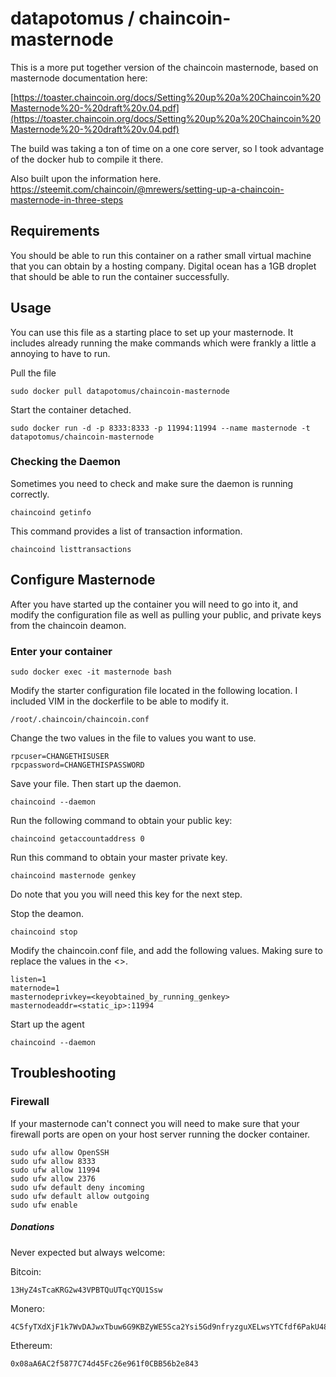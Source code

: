 
# datapotomus / chaincoin-masternode

This is a more put together version of the chaincoin masternode, based on masternode documentation here:

[https://toaster.chaincoin.org/docs/Setting%20up%20a%20Chaincoin%20Masternode%20-%20draft%20v.04.pdf](https://toaster.chaincoin.org/docs/Setting%20up%20a%20Chaincoin%20Masternode%20-%20draft%20v.04.pdf)
 
The build was taking a ton of time on a one core server, so I took advantage of the docker hub to compile it there.

Also built upon the information here. https://steemit.com/chaincoin/@mrewers/setting-up-a-chaincoin-masternode-in-three-steps

## Requirements
You should be able to run this container on a rather small virtual machine that you can obtain by a hosting company. 
Digital ocean has a 1GB droplet that should be able to run the container successfully.

## Usage
You can use this file as a starting place to set up your masternode. It includes already running the make commands which were frankly a little a annoying to have to run. 

Pull the file

`sudo docker pull datapotomus/chaincoin-masternode`

Start the container detached.

`sudo docker run -d -p 8333:8333 -p 11994:11994 --name masternode -t datapotomus/chaincoin-masternode`

### Checking the Daemon

Sometimes you need to check and make sure the daemon is running correctly.

`chaincoind getinfo`

This command provides a list of transaction information.

`chaincoind listtransactions`


## Configure Masternode
After you have started up the container you will need to go into it, and modify the configuration file as well as pulling your public, and private keys from the chaincoin deamon. 

### Enter your container
`sudo docker exec -it masternode bash`

Modify the starter configuration file located in the following location. I included VIM in the dockerfile to be able to modify it.

`/root/.chaincoin/chaincoin.conf`


Change the two values in the file to values you want to use.
```
rpcuser=CHANGETHISUSER
rpcpassword=CHANGETHISPASSWORD
```

Save your file. Then start up the daemon.

`chaincoind --daemon`

Run the following command to obtain your public key:

`chaincoind getaccountaddress 0`

Run this command to obtain your master private key.

`chaincoind masternode genkey`

Do note that you you will need this key for the next step.

Stop the deamon.

`chaincoind stop`

Modify the chaincoin.conf file, and add the following values. Making sure to replace the values in the <>.

```
listen=1
maternode=1
masternodeprivkey=<keyobtained_by_running_genkey>
masternodeaddr=<static_ip>:11994
```

Start up the agent

`chaincoind --daemon`


## Troubleshooting

### Firewall
If your masternode can't connect you will need to make sure that your firewall ports are open on your host server running the docker container.
```
sudo ufw allow OpenSSH
sudo ufw allow 8333
sudo ufw allow 11994
sudo ufw allow 2376
sudo ufw default deny incoming
sudo ufw default allow outgoing
sudo ufw enable
```

##### Donations
Never expected but always welcome:


Bitcoin: 

```
13HyZ4sTcaKRG2w43VPBTQuUTqcYQU1Ssw
```
Monero:

```
4C5fyTXdXjF1k7WvDAJwxTbuw6G9KBZyWE5Sca2Ysi5Gd9nfryzguXELwsYTCfdf6PakU48whQaQ3f8M9T33JN6a5VSJk1FTXcRJHkCEZa
```
Ethereum:

```
0x08aA6AC2f5877C74d45Fc26e961f0CBB56b2e843
```

